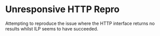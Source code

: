 # Unresponsive HTTP Repro

Attempting to reproduce the issue where the HTTP interface returns no results
whilst ILP seems to have succeeded.
